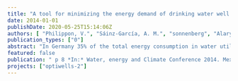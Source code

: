 ```yaml
---
title: "A tool for minimizing the energy demand of drinking water well fields"
date: 2014-01-01
publishDate: 2020-05-25T15:14:06Z
authors: [ "Philippon, V.", "Sáinz-García, A. M.", "sonnenberg", "Alary, M.", "Böhm, K.", "rustler" ]
publication_types: ["0"]
abstract: "In Germany 35% of the total energy consumption in water utilities is due to well pumping (Plath et al., 2010). Therefore, a more efficient abstraction, besides the reduction of the carbon footprint, will lead to economic benefits for the operator. Different strategies exist for energy saving both in the operation of well fields as well as with the use of adapted, energy-efficient technical equipment (pumps, pipes, etc.) (Madsen et al., 2009). The objective of this study is the development and testing of a well field optimization tool, which is based on a hydraulic pipe network model (EPANET) but also takes steady-state well drawdown into account. The optimizer, based on coupling EPANET with the programing language R, simulates automatically the different optimization strategies (e.g. smart well field management, pump renewal) and evaluates their impact on the energy demand. The developed well field model was tested for a case study in France and predicted the measured energy demand with an error of less than 2%. The identified energy saving potential found by the optimizer reaches up to 17% in case of implementing only smart well field management and close to 50% combining the latter option with pump renewal."
featured: false
publication: " p 8 *In:* Water, energy and Climate Conference 2014. Mexico City, Mexico. 21-23 May 2014"
projects: ["optiwells-2"]
---
```


